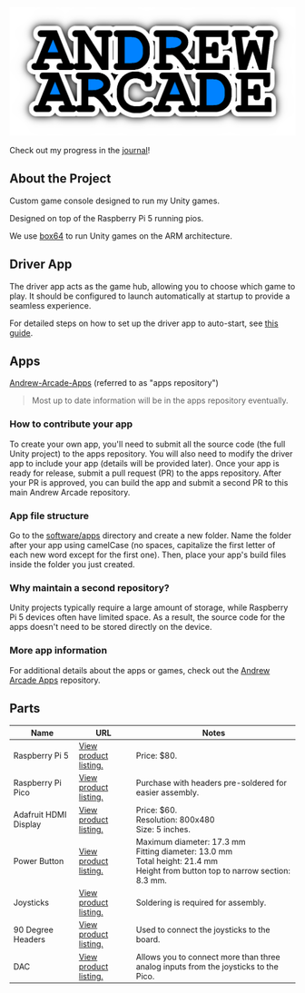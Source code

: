 <img src="media/logo/andrew-arcade-logo.png">

Check out my progress in the [journal](JOURNAL.md)!

## About the Project

Custom game console designed to run my Unity games.

Designed on top of the Raspberry Pi 5 running pios.

We use [box64](https://github.com/ptitSeb/box64) to run Unity games on the ARM architecture. 

## Driver App

The driver app acts as the game hub, allowing you to choose which game to play. It should be configured to launch automatically at startup to provide a seamless experience.

For detailed steps on how to set up the driver app to auto-start, see [this guide](software/README.md).

## Apps
[Andrew-Arcade-Apps](https://github.com/AndrewCromar/Andrew-Arcade-Apps) (referred to as "apps repository")
> Most up to date information will be in the apps repository eventually.

### How to contribute your app

To create your own app, you'll need to submit all the source code (the full Unity project) to the apps repository. You will also need to modify the driver app to include your app (details will be provided later). Once your app is ready for release, submit a pull request (PR) to the apps repository. After your PR is approved, you can build the app and submit a second PR to this main Andrew Arcade repository.

### App file structure

Go to the [software/apps](software/apps) directory and create a new folder. Name the folder after your app using camelCase (no spaces, capitalize the first letter of each new word except for the first one). Then, place your app's build files inside the folder you just created.

### Why maintain a second repository?

Unity projects typically require a large amount of storage, while Raspberry Pi 5 devices often have limited space. As a result, the source code for the apps doesn't need to be stored directly on the device.

### More app information

For additional details about the apps or games, check out the [Andrew Arcade Apps](https://github.com/AndrewCromar/Andrew-Arcade-Apps) repository.

## Parts

| Name                | URL                                                                                                    | Notes                                                                                                   |
|---------------------|--------------------------------------------------------------------------------------------------------|---------------------------------------------------------------------------------------------------------|
| Raspberry Pi 5      | [View product listing.](https://www.raspberrypi.com/products/raspberry-pi-5/)                          | Price: $80.                                                                                            |
| Raspberry Pi Pico   | [View product listing.](https://www.raspberrypi.com/products/raspberry-pi-pico/)                        | Purchase with headers pre-soldered for easier assembly.                                                 |
| Adafruit HDMI Display | [View product listing.](https://www.adafruit.com/product/2232)                                        | Price: $60. <br> Resolution: 800x480 <br> Size: 5 inches.                                              |
| Power Button        | [View product listing.](https://www.amazon.com/Momentary-pre-Wiring-Waterproof-Stainless-Normally/dp/B09BKXT1J1/ref=sr_1_21?crid=1UOTGELQWX2QV&qid=1748031298&sprefix=push%2Bbutton%2Caps%2C246&sr=8-21&xpid=hIhX7cwb6-fjm&th=1) | Maximum diameter: 17.3 mm <br> Fitting diameter: 13.0 mm <br> Total height: 21.4 mm <br> Height from button top to narrow section: 8.3 mm. |
| Joysticks           | [View product listing.](https://www.adafruit.com/product/512)                                           | Soldering is required for assembly.                                                                    |
| 90 Degree Headers   | [View product listing.](https://www.amazon.com/PATIKIL-Header-Single-2-54mm-Plated/dp/B0C81QTKC5?source=ps-sl-shoppingads-lpcontext&ref_=fplfs&gQT=1&th=1) | Used to connect the joysticks to the board.                                                            |
| DAC                 | [View product listing.](https://www.digikey.com/en/products/detail/microchip-technology/MCP3008-I-P/319422) | Allows you to connect more than three analog inputs from the joysticks to the Pico.                     |